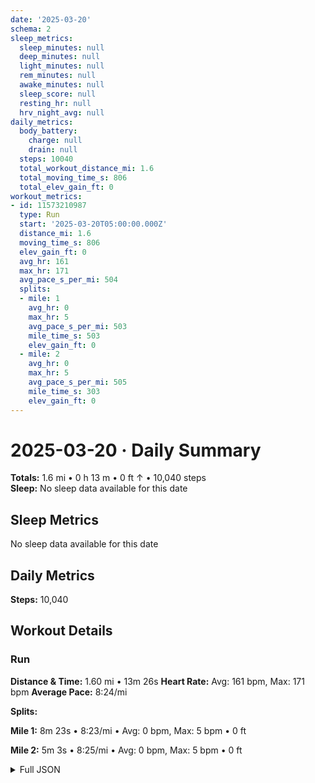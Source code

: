 ```yaml
---
date: '2025-03-20'
schema: 2
sleep_metrics:
  sleep_minutes: null
  deep_minutes: null
  light_minutes: null
  rem_minutes: null
  awake_minutes: null
  sleep_score: null
  resting_hr: null
  hrv_night_avg: null
daily_metrics:
  body_battery:
    charge: null
    drain: null
  steps: 10040
  total_workout_distance_mi: 1.6
  total_moving_time_s: 806
  total_elev_gain_ft: 0
workout_metrics:
- id: 11573210987
  type: Run
  start: '2025-03-20T05:00:00.000Z'
  distance_mi: 1.6
  moving_time_s: 806
  elev_gain_ft: 0
  avg_hr: 161
  max_hr: 171
  avg_pace_s_per_mi: 504
  splits:
  - mile: 1
    avg_hr: 0
    max_hr: 5
    avg_pace_s_per_mi: 503
    mile_time_s: 503
    elev_gain_ft: 0
  - mile: 2
    avg_hr: 0
    max_hr: 5
    avg_pace_s_per_mi: 505
    mile_time_s: 303
    elev_gain_ft: 0
---
```

# 2025-03-20 · Daily Summary
**Totals:** 1.6 mi • 0 h 13 m • 0 ft ↑ • 10,040 steps  
**Sleep:** No sleep data available for this date

## Sleep Metrics
No sleep data available for this date

## Daily Metrics
**Steps:** 10,040

## Workout Details
### Run
**Distance & Time:** 1.60 mi • 13m 26s
**Heart Rate:** Avg: 161 bpm, Max: 171 bpm
**Average Pace:** 8:24/mi

**Splits:**

**Mile 1:** 8m 23s • 8:23/mi • Avg: 0 bpm, Max: 5 bpm • 0 ft

**Mile 2:** 5m 3s • 8:25/mi • Avg: 0 bpm, Max: 5 bpm • 0 ft



<details>
<summary>Full JSON</summary>

```json
{
  "date": "2025-03-20",
  "schema": 2,
  "sleep_metrics": {
    "sleep_minutes": null,
    "deep_minutes": null,
    "light_minutes": null,
    "rem_minutes": null,
    "awake_minutes": null,
    "sleep_score": null,
    "resting_hr": null,
    "hrv_night_avg": null
  },
  "daily_metrics": {
    "body_battery": {
      "charge": null,
      "drain": null
    },
    "steps": 10040,
    "total_workout_distance_mi": 1.6,
    "total_moving_time_s": 806,
    "total_elev_gain_ft": 0
  },
  "workout_metrics": [
    {
      "id": 11573210987,
      "type": "Run",
      "start": "2025-03-20T05:00:00.000Z",
      "distance_mi": 1.6,
      "moving_time_s": 806,
      "elev_gain_ft": 0,
      "avg_hr": 161,
      "max_hr": 171,
      "avg_pace_s_per_mi": 504,
      "splits": [
        {
          "mile": 1,
          "avg_hr": 0,
          "max_hr": 5,
          "avg_pace_s_per_mi": 503,
          "mile_time_s": 503,
          "elev_gain_ft": 0
        },
        {
          "mile": 2,
          "avg_hr": 0,
          "max_hr": 5,
          "avg_pace_s_per_mi": 505,
          "mile_time_s": 303,
          "elev_gain_ft": 0
        }
      ]
    }
  ]
}
```
</details>
